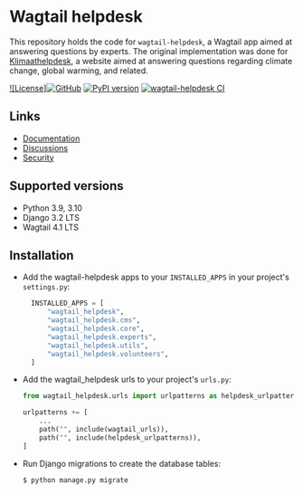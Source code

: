 # Wagtail helpdesk

This repository holds the code for `wagtail-helpdesk`, a Wagtail app aimed at answering questions by experts. The original implementation was done for [Klimaathelpdesk](https://klimaathelpdesk.org), a website aimed at answering questions regarding climate change, global warming, and related.

[![License]![GitHub](https://img.shields.io/github/license/Klimaat-Helpdesk/wagtail-helpdesk)](https://github.com/Klimaat-Helpdesk/wagtail-helpdesk/blob/main/LICENSE)
[![PyPI version](https://badge.fury.io/py/wagtail-helpdesk.svg)](https://badge.fury.io/py/wagtail-helpdesk)
[![wagtail-helpdesk CI](https://github.com/Klimaat-Helpdesk/wagtail-helpdesk/actions/workflows/test.yml/badge.svg)](https://github.com/Klimaat-Helpdesk/wagtail-helpdesk/actions/workflows/test.yml)

## Links

- [Documentation](https://github.com/Klimaat-Helpdesk/wagtail-helpdesk/blob/main/README.md)
- [Discussions](https://github.com/Klimaat-Helpdesk/wagtail-helpdesk/discussions)
- [Security](https://github.com/Klimaat-Helpdesk/wagtail-helpdesk/security)

## Supported versions

- Python 3.9, 3.10
- Django 3.2 LTS
- Wagtail 4.1 LTS

## Installation

- Add the wagtail-helpdesk apps to your `INSTALLED_APPS` in your project's `settings.py`:
  ```python
    INSTALLED_APPS = [
        "wagtail_helpdesk",
        "wagtail_helpdesk.cms",
        "wagtail_helpdesk.core",
        "wagtail_helpdesk.experts",
        "wagtail_helpdesk.utils",
        "wagtail_helpdesk.volunteers",
    ]
  ```

- Add the wagtail_helpdesk urls to your project's `urls.py`:
  ```python
  from wagtail_helpdesk.urls import urlpatterns as helpdesk_urlpatterns
  
  urlpatterns += [
      ...
      path("", include(wagtail_urls)),
      path("", include(helpdesk_urlpatterns)),
  ]
  ```


- Run Django migrations to create the database tables:

  `$ python manage.py migrate`
